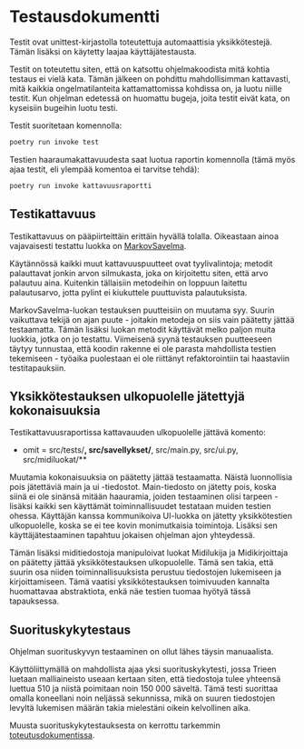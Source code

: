 # Testausdokumentti

Testit ovat unittest-kirjastolla toteutettuja automaattisia yksikkötestejä. Tämän lisäksi on käytetty laajaa käyttäjätestausta.

Testit on toteutettu siten, että on katsottu ohjelmakoodista mitä kohtia testaus ei vielä kata. Tämän jälkeen on pohdittu mahdollisimman kattavasti, mitä kaikkia ongelmatilanteita kattamattomissa kohdissa on, ja luotu niille testit. Kun ohjelman edetessä on huomattu bugeja, joita testit eivät kata, on kyseisiin bugeihin luotu testi.

Testit suoritetaan komennolla:

```bash
poetry run invoke test
```

Testien haaraumakattavuudesta saat luotua raportin komennolla (tämä myös ajaa testit, eli ylempää komentoa ei tarvitse tehdä):

```bash
poetry run invoke kattavuusraportti
```

## Testikattavuus

Testikattavuus on pääpiirteittäin erittäin hyvällä tolalla. Oikeastaan ainoa vajavaisesti testattu luokka on [MarkovSavelma](https://github.com/Aikamoine/markovin-ketju-saveltaja/blob/main/src/markovin_ketjut/markov_savelma.py). 

Käytännössä kaikki muut kattavuuspuutteet ovat tyylivalintoja; metodit palauttavat jonkin arvon silmukasta, joka on kirjoitettu siten, että arvo palautuu aina. Kuitenkin tällaisiin metodeihin on loppuun laitettu palautusarvo, jotta pylint ei kiukuttele puuttuvista palautuksista.

MarkovSavelma-luokan testauksen puutteisiin on muutama syy. Suurin vaikuttava tekijä on ajan puute - joitakin metodeja on siis vain päätetty jättää testaamatta. Tämän lisäksi luokan metodit käyttävät melko paljon muita luokkia, jotka on jo testattu. Viimeisenä syynä testauksen puutteeseen täytyy tunnustaa, että koodin rakenne ei ole parasta mahdollista testien tekemiseen - työaika puolestaan ei ole riittänyt refaktorointiin tai haastaviin testitapauksiin.

## Yksikkötestauksen ulkopuolelle jätettyjä kokonaisuuksia

Testikattavuusraportissa kattavauuden ulkopuolelle jättävä komento:
- omit = src/tests/**, src/savellykset/**, src/main.py, src/ui.py, src/midiluokat/**

Muutamia kokonaisuuksia on päätetty jättää testaamatta. Näistä luonnollisia pois jätettäviä main ja ui -tiedostot. Main-tiedosto on jätetty pois, koska siinä ei ole sinänsä mitään haauramia, joiden testaaminen olisi tarpeen - lisäksi kaikki sen käyttämät toiminnallisuudet testataan muiden testien ohessa. Käyttäjän kanssa kommunikoiva UI-luokka on jätetty yksikkötestien ulkopuolelle, koska se ei tee kovin monimutkaisia toimintoja. Lisäksi sen käyttäjätestaaminen tapahtuu jokaisen ohjelman ajon yhteydessä.

Tämän lisäksi miditiedostoja manipuloivat luokat Midilukija ja Midikirjoittaja on päätetty jättää yksikkötestauksen ulkopuolelle. Tämä sen takia, että suurin osa niiden toiminnallisuuksista perustuu tiedostojen lukemiseen ja kirjoittamiseen. Tämä vaatisi yksikkötestauksen toimivuuden kannalta huomattavaa abstraktiota, enkä näe testien tuomaa hyötyä tässä tapauksessa.

## Suorituskykytestaus

Ohjelman suorituskyvyn testaaminen on ollut lähes täysin manuaalista. 

Käyttöliittymällä on mahdollista ajaa yksi suorituskykytesti, jossa Trieen luetaan malliaineisto useaan kertaan siten, että tiedostoja tulee yhteensä luettua 510 ja niistä poimitaan noin 150 000 säveltä. Tämä testi suorittaa omalla koneellani noin neljässä sekunnissa, mikä on suuren tiedostojen levyltä lukemisen määrän takia mielestäni oikein kelvollinen aika.

Muusta suorituskykytestauksesta on kerrottu tarkemmin [toteutusdokumentissa](toteutusdokumentti.md).

